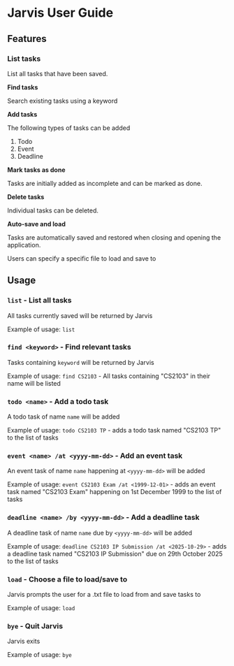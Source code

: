 # Jarvis User Guide

## Features 

### List tasks
List all tasks that have been saved.

**Find tasks**

Search existing tasks using a keyword

**Add tasks**

The following types of tasks can be added

1. Todo
2. Event
3. Deadline

**Mark tasks as done**

Tasks are initially added as incomplete and can be marked as done.

**Delete tasks**

Individual tasks can be deleted.

**Auto-save and load**

Tasks are automatically saved and restored when closing and opening the application.

Users can specify a specific file to load and save to

## Usage

### `list` -  List all tasks

All tasks currently saved will be returned by Jarvis

Example of usage: `list`

### `find <keyword>` -  Find relevant tasks

Tasks containing `keyword` will be returned by Jarvis

Example of usage: `find CS2103` - All tasks containing "CS2103" in their name will be listed

### `todo <name>` -  **Add a todo task**

A todo task of name `name` will be added

Example of usage: `todo CS2103 TP` - adds a todo task named "CS2103 TP" to the list of tasks

### `event <name> /at <yyyy-mm-dd>` -  **Add an event task**

An event task of name `name` happening at `<yyyy-mm-dd>` will be added

Example of usage: `event CS2103 Exam /at <1999-12-01>` - adds an event task named "CS2103 Exam" happening on 1st December 1999 to the list of tasks

### `deadline <name> /by <yyyy-mm-dd>` -  **Add a deadline task**

A deadline task of name `name` due by `<yyyy-mm-dd>` will be added

Example of usage: `deadline CS2103 IP Submission /at <2025-10-29>` - adds a deadline task named "CS2103 IP Submission" due on 29th October 2025 to the list of tasks

### `load` -  **Choose a file to load/save to**

Jarvis prompts the user for a .txt file to load from and save tasks to

Example of usage: `load`

### `bye` -  **Quit Jarvis** 

Jarvis exits

Example of usage: `bye`